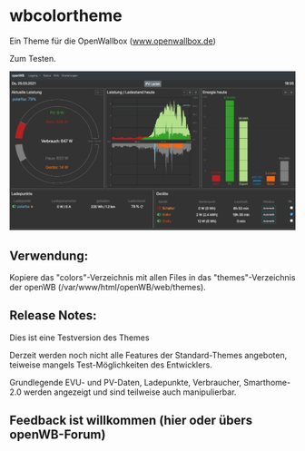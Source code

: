 # wbcolortheme
Ein Theme für die OpenWallbox (www.openwallbox.de)

Zum Testen.

![Picture of Theme](themes/colors/preview.png)

## Verwendung:
Kopiere das "colors"-Verzeichnis mit allen Files in das "themes"-Verzeichnis der openWB (/var/www/html/openWB/web/themes).

## Release Notes:
Dies ist eine Testversion des Themes

Derzeit werden noch nicht alle Features der Standard-Themes angeboten, teiweise mangels Test-Möglichkeiten des Entwicklers.

Grundlegende EVU- und PV-Daten, Ladepunkte, Verbraucher, Smarthome-2.0 werden angezeigt und sind teilweise auch manipulierbar.


## Feedback ist willkommen (hier oder übers openWB-Forum)
